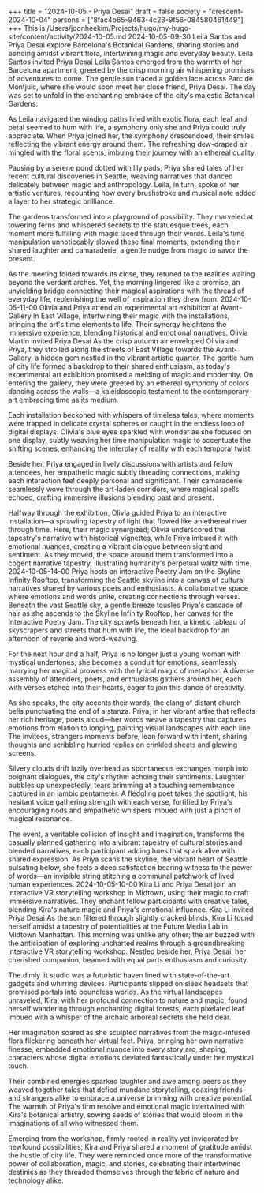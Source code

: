 +++
title = "2024-10-05 - Priya Desai"
draft = false
society = "crescent-2024-10-04"
persons = ["8fac4b65-9463-4c23-9f56-084580461449"]
+++
This is /Users/joonheekim/Projects/hugo/my-hugo-site/content/activity/2024-10-05.md
2024-10-05-09-30
Leila Santos and Priya Desai explore Barcelona's Botanical Gardens, sharing stories and bonding amidst vibrant flora, intertwining magic and everyday beauty.
Leila Santos invited Priya Desai
Leila Santos emerged from the warmth of her Barcelona apartment, greeted by the crisp morning air whispering promises of adventures to come. The gentle sun traced a golden lace across Parc de Montjuïc, where she would soon meet her close friend, Priya Desai. The day was set to unfold in the enchanting embrace of the city's majestic Botanical Gardens.

As Leila navigated the winding paths lined with exotic flora, each leaf and petal seemed to hum with life, a symphony only she and Priya could truly appreciate. When Priya joined her, the symphony crescendoed, their smiles reflecting the vibrant energy around them. The refreshing dew-draped air mingled with the floral scents, imbuing their journey with an ethereal quality.

Pausing by a serene pond dotted with lily pads, Priya shared tales of her recent cultural discoveries in Seattle, weaving narratives that danced delicately between magic and anthropology. Leila, in turn, spoke of her artistic ventures, recounting how every brushstroke and musical note added a layer to her strategic brilliance.

The gardens transformed into a playground of possibility. They marveled at towering ferns and whispered secrets to the statuesque trees, each moment more fulfilling with magic laced through their words. Leila's time manipulation unnoticeably slowed these final moments, extending their shared laughter and camaraderie, a gentle nudge from magic to savor the present.

As the meeting folded towards its close, they retuned to the realities waiting beyond the verdant arches. Yet, the morning lingered like a promise, an unyielding bridge connecting their magical aspirations with the thread of everyday life, replenishing the well of inspiration they drew from.
2024-10-05-11-00
Olivia and Priya attend an experimental art exhibition at Avant-Gallery in East Village, intertwining their magic with the installations, bringing the art's time elements to life. Their synergy heightens the immersive experience, blending historical and emotional narratives.
Olivia Martin invited Priya Desai
As the crisp autumn air enveloped Olivia and Priya, they strolled along the streets of East Village towards the Avant-Gallery, a hidden gem nestled in the vibrant artistic quarter. The gentle hum of city life formed a backdrop to their shared enthusiasm, as today's experimental art exhibition promised a melding of magic and modernity. On entering the gallery, they were greeted by an ethereal symphony of colors dancing across the walls—a kaleidoscopic testament to the contemporary art embracing time as its medium.

Each installation beckoned with whispers of timeless tales, where moments were trapped in delicate crystal spheres or caught in the endless loop of digital displays. Olivia's blue eyes sparkled with wonder as she focused on one display, subtly weaving her time manipulation magic to accentuate the shifting scenes, enhancing the interplay of reality with each temporal twist.

Beside her, Priya engaged in lively discussions with artists and fellow attendees, her empathetic magic subtly threading connections, making each interaction feel deeply personal and significant. Their camaraderie seamlessly wove through the art-laden corridors, where magical spells echoed, crafting immersive illusions blending past and present.

Halfway through the exhibition, Olivia guided Priya to an interactive installation—a sprawling tapestry of light that flowed like an ethereal river through time. Here, their magic synergized; Olivia underscored the tapestry's narrative with historical vignettes, while Priya imbued it with emotional nuances, creating a vibrant dialogue between sight and sentiment. As they moved, the space around them transformed into a cogent narrative tapestry, illustrating humanity's perpetual waltz with time.
2024-10-05-14-00
Priya hosts an interactive Poetry Jam on the Skyline Infinity Rooftop, transforming the Seattle skyline into a canvas of cultural narratives shared by various poets and enthusiasts. A collaborative space where emotions and words unite, creating connections through verses.
Beneath the vast Seattle sky, a gentle breeze tousles Priya's cascade of hair as she ascends to the Skyline Infinity Rooftop, her canvas for the Interactive Poetry Jam. The city sprawls beneath her, a kinetic tableau of skyscrapers and streets that hum with life, the ideal backdrop for an afternoon of reverie and word-weaving. 

For the next hour and a half, Priya is no longer just a young woman with mystical undertones; she becomes a conduit for emotions, seamlessly marrying her magical prowess with the lyrical magic of metaphor. A diverse assembly of attenders, poets, and enthusiasts gathers around her, each with verses etched into their hearts, eager to join this dance of creativity.  

As she speaks, the city accents their words, the clang of distant church bells punctuating the end of a stanza. Priya, in her vibrant attire that reflects her rich heritage, poets aloud—her words weave a tapestry that captures emotions from elation to longing, painting visual landscapes with each line. The invitees, strangers moments before, lean forward with intent, sharing thoughts and scribbling hurried replies on crinkled sheets and glowing screens. 

Silvery clouds drift lazily overhead as spontaneous exchanges morph into poignant dialogues, the city's rhythm echoing their sentiments. Laughter bubbles up unexpectedly, tears brimming at a touching remembrance captured in an iambic pentameter. A fledgling poet takes the spotlight, his hesitant voice gathering strength with each verse, fortified by Priya's encouraging nods and empathetic whispers imbued with just a pinch of magical resonance. 

The event, a veritable collision of insight and imagination, transforms the casually planned gathering into a vibrant tapestry of cultural stories and blended narratives, each participant adding hues that spark alive with shared expression. As Priya scans the skyline, the vibrant heart of Seattle pulsating below, she feels a deep satisfaction bearing witness to the power of words—an invisible string stitching a communal patchwork of lived human experiences.
2024-10-05-10-00
Kira Li and Priya Desai join an interactive VR storytelling workshop in Midtown, using their magic to craft immersive narratives. They enchant fellow participants with creative tales, blending Kira's nature magic and Priya's emotional influence.
Kira Li invited Priya Desai
As the sun filtered through slightly cracked blinds, Kira Li found herself amidst a tapestry of potentialities at the Future Media Lab in Midtown Manhattan. This morning was unlike any other; the air buzzed with the anticipation of exploring uncharted realms through a groundbreaking interactive VR storytelling workshop. Nestled beside her, Priya Desai, her cherished companion, beamed with equal parts enthusiasm and curiosity.

The dimly lit studio was a futuristic haven lined with state-of-the-art gadgets and whirring devices. Participants slipped on sleek headsets that promised portals into boundless worlds. As the virtual landscapes unraveled, Kira, with her profound connection to nature and magic, found herself wandering through enchanting digital forests, each pixelated leaf imbued with a whisper of the archaic arboreal secrets she held dear.

Her imagination soared as she sculpted narratives from the magic-infused flora flickering beneath her virtual feet. Priya, bringing her own narrative finesse, embedded emotional nuance into every story arc, shaping characters whose digital emotions deviated fantastically under her mystical touch.

Their combined energies sparked laughter and awe among peers as they weaved together tales that defied mundane storytelling, coaxing friends and strangers alike to embrace a universe brimming with creative potential. The warmth of Priya's firm resolve and emotional magic intertwined with Kira's botanical artistry, sowing seeds of stories that would bloom in the imaginations of all who witnessed them.

Emerging from the workshop, firmly rooted in reality yet invigorated by newfound possibilities, Kira and Priya shared a moment of gratitude amidst the hustle of city life. They were reminded once more of the transformative power of collaboration, magic, and stories, celebrating their intertwined destinies as they threaded themselves through the fabric of nature and technology alike.
